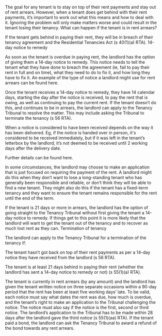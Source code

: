 

The goal for any tenant is to stay on top of their rent payments and stay out of rent arrears. However, when a tenant does get behind with their rent payments, it’s important to work out what this means and how to deal with it. Ignoring the problem will only make matters worse and could result in the tenant losing their tenancy.
What can happen if the tenant is in rent arrears?

If the tenant gets behind in paying their rent, they will be in breach of their tenancy agreement and the Residential Tenancies Act (s 40(1)(a) RTA).
14-day notice to remedy

As soon as the tenant is overdue in paying rent, the landlord has the option of giving them a 14-day notice to remedy. This notice needs to tell the tenant what they have done to breach the agreement (ie, fail to pay their rent in full and on time), what they need to do to fix it, and how long they have to fix it. An example of the type of notice a landlord might use for rent arrears can be found here.

Once the tenant receives a 14-day notice to remedy, they have 14 calendar days, starting the day after the notice is received, to pay the rent that is owing, as well as continuing to pay the current rent. If the tenant doesn’t do this, and continues to be in arrears, the landlord can apply to the Tenancy Tribunal to resolve the matter. This may include asking the Tribunal to terminate the tenancy (s 56 RTA).

When a notice is considered to have been received depends on the way it has been delivered. Eg, if the notice is handed over in person, it's considered to be received immediately, but if it was left in the tenant’s letterbox by the landlord, it’s not deemed to be received until 2 working days after the delivery date.

Further details can be found here.

In some circumstances, the landlord may choose to make an application that is just focused on requiring the payment of the rent. A landlord might do this when they don’t want to lose a long-standing tenant who has generally been responsible and reliable, or don’t think they will be able to find a new tenant. They might also do this if the tenant has a fixed-term tenancy and they want to ensure the tenant remains responsible for the rent until the end of the term.

If the tenant is 21 days or more in arrears, the landlord has the option of going straight to the Tenancy Tribunal without first giving the tenant a 14-day notice to remedy. If things get to this point it is more likely that the landlord will want to get the tenant out of the tenancy and to recover as much lost rent as they can. 
Termination of tenancy

The landlord can apply to the Tenancy Tribunal for a termination of the tenancy if:

The tenant hasn’t got back on top of their rent payments as per a 14-day notice they have received from the landlord (s 56 RTA).

The tenant is at least 21 days behind in paying their rent (whether the landlord has sent a 14-day notice to remedy or not) (s 55(1)(a) RTA).

The tenant is currently in rent arrears (by any amount) and the landlord has given the tenant written notice on three separate occasions within a 90-day period that the rent has been at least five working days’ late. To be valid, each notice must say what dates the rent was due, how much is overdue, and the tenant’s right to make an application to the Tribunal challenging the notice. The notice must also say if the notice is the first, second or third notice. The landlord’s application to the Tribunal has to be made within 28 days after the landlord gave the third notice (s 55(1)(aa) RTA).
If the tenant paid a bond, the landlord can ask the Tenancy Tribunal to award a refund of the bond towards any rent arrears.
